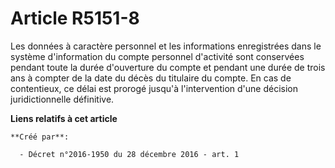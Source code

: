 # Article R5151-8

Les  données à caractère personnel et les informations enregistrées dans le  système d'information du compte personnel
d'activité sont conservées  pendant toute la durée d'ouverture du compte et pendant une durée de  trois ans à compter de la
date du décès du titulaire du compte. En cas  de contentieux, ce délai est prorogé jusqu'à l'intervention d'une  décision
juridictionnelle définitive.

**Liens relatifs à cet article**

	**Créé par**:

	  - Décret n°2016-1950 du 28 décembre 2016 - art. 1
